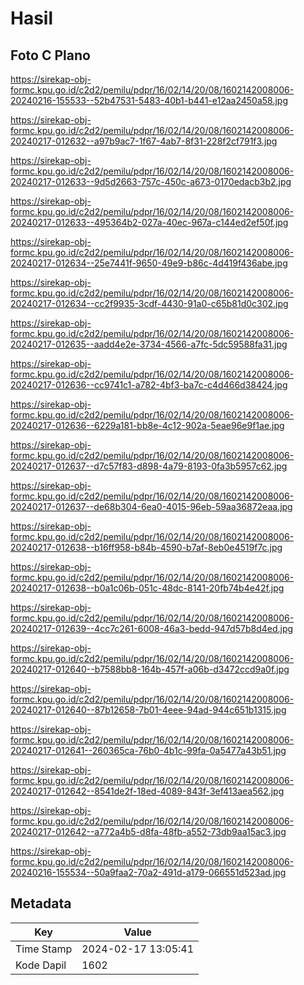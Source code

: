 # Hasil

## Foto C Plano

https://sirekap-obj-formc.kpu.go.id/c2d2/pemilu/pdpr/16/02/14/20/08/1602142008006-20240216-155533--52b47531-5483-40b1-b441-e12aa2450a58.jpg

https://sirekap-obj-formc.kpu.go.id/c2d2/pemilu/pdpr/16/02/14/20/08/1602142008006-20240217-012632--a97b9ac7-1f67-4ab7-8f31-228f2cf791f3.jpg

https://sirekap-obj-formc.kpu.go.id/c2d2/pemilu/pdpr/16/02/14/20/08/1602142008006-20240217-012633--9d5d2663-757c-450c-a673-0170edacb3b2.jpg

https://sirekap-obj-formc.kpu.go.id/c2d2/pemilu/pdpr/16/02/14/20/08/1602142008006-20240217-012633--495364b2-027a-40ec-967a-c144ed2ef50f.jpg

https://sirekap-obj-formc.kpu.go.id/c2d2/pemilu/pdpr/16/02/14/20/08/1602142008006-20240217-012634--25e7441f-9650-49e9-b86c-4d419f436abe.jpg

https://sirekap-obj-formc.kpu.go.id/c2d2/pemilu/pdpr/16/02/14/20/08/1602142008006-20240217-012634--cc2f9935-3cdf-4430-91a0-c65b81d0c302.jpg

https://sirekap-obj-formc.kpu.go.id/c2d2/pemilu/pdpr/16/02/14/20/08/1602142008006-20240217-012635--aadd4e2e-3734-4566-a7fc-5dc59588fa31.jpg

https://sirekap-obj-formc.kpu.go.id/c2d2/pemilu/pdpr/16/02/14/20/08/1602142008006-20240217-012636--cc9741c1-a782-4bf3-ba7c-c4d466d38424.jpg

https://sirekap-obj-formc.kpu.go.id/c2d2/pemilu/pdpr/16/02/14/20/08/1602142008006-20240217-012636--6229a181-bb8e-4c12-902a-5eae96e9f1ae.jpg

https://sirekap-obj-formc.kpu.go.id/c2d2/pemilu/pdpr/16/02/14/20/08/1602142008006-20240217-012637--d7c57f83-d898-4a79-8193-0fa3b5957c62.jpg

https://sirekap-obj-formc.kpu.go.id/c2d2/pemilu/pdpr/16/02/14/20/08/1602142008006-20240217-012637--de68b304-6ea0-4015-96eb-59aa36872eaa.jpg

https://sirekap-obj-formc.kpu.go.id/c2d2/pemilu/pdpr/16/02/14/20/08/1602142008006-20240217-012638--b16ff958-b84b-4590-b7af-8eb0e4519f7c.jpg

https://sirekap-obj-formc.kpu.go.id/c2d2/pemilu/pdpr/16/02/14/20/08/1602142008006-20240217-012638--b0a1c06b-051c-48dc-8141-20fb74b4e42f.jpg

https://sirekap-obj-formc.kpu.go.id/c2d2/pemilu/pdpr/16/02/14/20/08/1602142008006-20240217-012639--4cc7c261-6008-46a3-bedd-947d57b8d4ed.jpg

https://sirekap-obj-formc.kpu.go.id/c2d2/pemilu/pdpr/16/02/14/20/08/1602142008006-20240217-012640--b7588bb8-164b-457f-a06b-d3472ccd9a0f.jpg

https://sirekap-obj-formc.kpu.go.id/c2d2/pemilu/pdpr/16/02/14/20/08/1602142008006-20240217-012640--87b12658-7b01-4eee-94ad-944c651b1315.jpg

https://sirekap-obj-formc.kpu.go.id/c2d2/pemilu/pdpr/16/02/14/20/08/1602142008006-20240217-012641--260365ca-76b0-4b1c-99fa-0a5477a43b51.jpg

https://sirekap-obj-formc.kpu.go.id/c2d2/pemilu/pdpr/16/02/14/20/08/1602142008006-20240217-012642--8541de2f-18ed-4089-843f-3ef413aea562.jpg

https://sirekap-obj-formc.kpu.go.id/c2d2/pemilu/pdpr/16/02/14/20/08/1602142008006-20240217-012642--a772a4b5-d8fa-48fb-a552-73db9aa15ac3.jpg

https://sirekap-obj-formc.kpu.go.id/c2d2/pemilu/pdpr/16/02/14/20/08/1602142008006-20240216-155534--50a9faa2-70a2-491d-a179-066551d523ad.jpg


## Metadata

| Key        | Value               |
| ---------- | ------------------- |
| Time Stamp | 2024-02-17 13:05:41 |
| Kode Dapil | 1602                |



